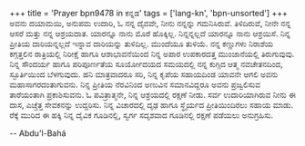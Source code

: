 +++
title = 'Prayer bpn9478 in ಕನ್ನಡ'
tags = ['lang-kn', 'bpn-unsorted']
+++
ಅವನು ದಯಾಮಯಿ, ಅನುಪಮ ಉದಾರಿ, ಓ ನನ್ನ ದೈವವೇ, ನೀನು ನನ್ನನ್ನು ಗಮನಿಸಿರುವೆ.  ತಿಳಿದಿರುವೆ, ನೀನೇ ನನ್ನ ಆಸರೆ ಮತ್ತು ನನ್ನ ಆಶ್ರಯದಾತ.  ಯಾರನ್ನೂ ನಾನು ಮೊರೆ ಹೊಕ್ಕಿಲ್ಲ.  ನಿನ್ನನ್ನಲ್ಲದೆ ಯಾರನ್ನೂ ನಾನು ಆಶ್ರಯಿಸೆ.  ನಿನ್ನ ಪ್ರೀತಿಯ ದಾರಿಯನ್ನಲ್ಲದೆ ಇನ್ನಾವ ದಾರಿಯನ್ನು ತುಳಿದಿಲ್ಲ.  ಮುಂದೆಯೂ ತುಳಿಯೆ.  ನನ್ನ ಕಣ್ಣುಗಳು ನಿರಾಶೆಯ ಕಗ್ಗತ್ತಲಿನ ರಾತ್ರಿಯಲ್ಲಿ ನಿರೀಕ್ಷೆ ಹಾಗೂ ಆಶಾಭಾವನೆಯಿಂದ ನಿನ್ನ ಅಪಾರ ಉಪಕಾರದತ್ತ ಮುಂಜಾನೆಯಲ್ಲಿ ತಿರುಗುವುವು.  ನಿನ್ನ ಸೌಂದರ್ಯ ಹಾಗೂ ಪರಿಪೂರ್ಣತೆಯ ಸೂರ್ಯೋದಯದ ಸಮಯದಲ್ಲಿ ನನ್ನ ಕುಗ್ಗಿದ ಆತ್ಮ ನವಚೇತನದಿಂದ, ಸ್ಫೂರ್ತಿಯಿಂದ ಬೆಳಗುವುದು. ಹನಿ ಮಾತ್ರವಾದರೂ ಸರಿ, ನಿನ್ನ ಕೃಪೆಯ ಸಹಾಯದಿಂಡ ಯಾವನೇ ಆಗಲಿ ಅವನು ಮಹಾಸಾಗರದಂತಾಗುವನು. ನಿನ್ನ ಪ್ರೀತಿಯ ನೆರವಿನಿಂದ ಅಣುವಿನ ಸಮಾನವಿದ್ದರೂ ಅವನು ಪ್ರಜ್ವಲಿಸುವ ತಾರೆಯಂತಾಗಿ ಪ್ರಕಾಶಿಸುವನು.
ಓ ಪವಿತ್ರಾತ್ಮನೇ, ನಿನ್ನ ಆಶ್ರಯದಲ್ಲಿ ರಕ್ಷಣೆ ನೀಡು.  ಸರ್ವ ಉದಾರಿಯಾಗಿರುವ ನೀನು ಈ ದಾಸ, ಎಚ್ಚೆತ್ತ ಸೇವಕನನ್ನು ಉದ್ದರಿಸು.  ನಿನ್ನ ವಿಚಾರದಲ್ಲಿ ದೃಢ ಹಾಗೂ ಸ್ಥೈರ್ಯದ ಪ್ರೀತಿಯಿಂದಿರಲು ಸಹಾಯ ಮಾಡು.  ರೆಕ್ಕೆ ಮುರಿದ ಈ ಹಕ್ಕಿ ನಿನ್ನ ದೈವಿಕ ಗೂಡಿನಲ್ಲಿ, ಸ್ವರ್ಗ ಸದೃಶವಾದ ಗೂಡಿನಲ್ಲಿ ರಕ್ಷಣೆ ಪಡೆಯಲು ಅನುಗ್ರಹಿಸು.

-- Abdu'l-Bahá
